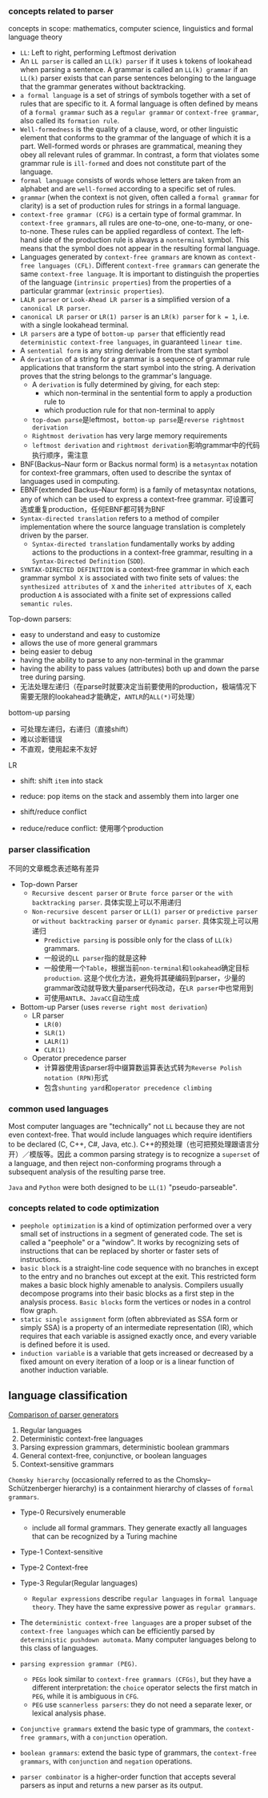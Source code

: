 ### concepts related to parser
concepts in scope: mathematics, computer science, linguistics and formal language theory
- `LL`: Left to right, performing Leftmost derivation
- An `LL parser` is called an `LL(k) parser` if it uses `k` tokens of lookahead when parsing a sentence. A grammar is called an `LL(k) grammar` if an `LL(k)` parser exists that can parse sentences belonging to the language that the grammar generates without backtracking.
- `a formal language` is a set of strings of symbols together with a set of rules that are specific to it. A formal language is often defined by means of a `formal grammar` such as a `regular grammar` or `context-free grammar`, also called its `formation rule`.
- `Well-formedness` is the quality of a clause, word, or other linguistic element that conforms to the grammar of the language of which it is a part. Well-formed words or phrases are grammatical, meaning they obey all relevant rules of grammar. In contrast, a form that violates some grammar rule is `ill-formed` and does not constitute part of the language.
- `formal language` consists of words whose letters are taken from an alphabet and are `well-formed` according to a specific set of rules.
- `grammar` (when the context is not given, often called a `formal grammar` for clarity) is a set of production rules for strings in a formal language.
- `context-free grammar (CFG)` is a certain type of formal grammar. In `context-free grammars`, all rules are one-to-one, one-to-many, or one-to-none. These rules can be applied regardless of context. The left-hand side of the production rule is always a `nonterminal` symbol. This means that the symbol does not appear in the resulting formal language.
- Languages generated by `context-free grammars` are known as `context-free languages (CFL)`. Different `context-free grammars` can generate the same `context-free language`. It is important to distinguish the properties of the language (`intrinsic properties`) from the properties of a particular grammar (`extrinsic properties`).
- `LALR parser` or `Look-Ahead LR parser` is a simplified version of a `canonical LR parser`.
- `canonical LR parser` or `LR(1) parser` is an `LR(k) parser` for `k = 1`, i.e. with a single lookahead terminal.
- `LR parsers` are a type of `bottom-up parser` that efficiently read `deterministic context-free languages`, in guaranteed `linear time`.
- A `sentential form` is any string derivable from the start symbol
- A `derivation` of a string for a grammar is a sequence of grammar rule applications that transform the start symbol into the string. A derivation proves that the string belongs to the grammar's language.
    - A `derivation` is fully determined by giving, for each step:
        - which non-terminal in the sentential form to apply a production rule to
        - which production rule for that non-terminal to apply
    - `top-down parse`是leftmost，`bottom-up parse`是`reverse rightmost derivation`
    - `Rightmost derivation` has very large memory requirements
    - `leftmost derivation` and `rightmost derivation`影响grammar中的代码执行顺序，需注意
- BNF(Backus–Naur form or Backus normal form) is a `metasyntax` notation for context-free grammars, often used to describe the syntax of languages used in computing.
- EBNF(extended Backus–Naur form) is a family of metasyntax notations, any of which can be used to express a context-free grammar. 可设置可选或重复production，任何EBNF都可转为BNF
- `Syntax-directed translation` refers to a method of compiler implementation where the source language translation is completely driven by the parser.
    - `Syntax-directed translation` fundamentally works by adding actions to the productions in a context-free grammar, resulting in a `Syntax-Directed Definition` (`SDD`).
- `SYNTAX-DIRECTED DEFINITION` is a context-free grammar in which each grammar symbol` X` is associated with two finite sets of values: the `synthesized attributes` of` X` and the `inherited attributes` of` X`, each production `A` is associated with a finite set of expressions called `semantic rules`.

Top-down parsers:
- easy to understand and easy to customize
- allows the use of more general grammars
- being easier to debug
- having the ability to parse to any non-terminal in the grammar
- having the ability to pass values (attributes) both up and down the parse tree during parsing.
- 无法处理左递归（在parse时就要决定当前要使用的production，极端情况下需要无限的lookahead才能确定，`ANTLR`的`ALL(*)`可处理）

bottom-up parsing
- 可处理左递归，右递归（直接shift）
- 难以诊断错误
- 不直观，使用起来不友好

LR
- shift: shift `item` into stack
- reduce: pop items on the stack and assembly them into larger one

- shift/reduce conflict
- reduce/reduce conflict: 使用哪个production

### parser classification
不同的文章概念表述略有差异
- Top-down Parser
    - `Recursive descent parser` or `Brute force parser` or `the with backtracking parser`. 具体实现上可以不用递归
    - `Non-recursive descent parser` or `LL(1) parser` or `predictive parser` or `without backtracking parser` or `dynamic parser`. 具体实现上可以用递归
        - `Predictive parsing` is possible only for the class of `LL(k)` grammars. 
        - 一般说的`LL parser`指的就是这种
        - 一般使用一个`Table`，根据当前`non-terminal`和`lookahead`确定目标`production`. 这是个优化方法，避免将其硬编码到parser，少量的grammar改动就导致大量parser代码改动，在`LR parser`中也常用到
        - 可使用`ANTLR`、`JavaCC`自动生成
- Bottom-up Parser (uses `reverse right most derivation`)
    - LR parser
        - `LR(0)`
        - `SLR(1)`
        - `LALR(1)`
        - `CLR(1)`
    - Operator precedence parser
        - 计算器使用该parser将中缀算数运算表达式转为`Reverse Polish notation (RPN)`形式
        - 包含`shunting yard`和`operator precedence climbing`

### common used languages
Most computer languages are "technically" not `LL` because they are not even context-free. That would include languages which require identifiers to be declared (C, C++, C#, Java, etc.). C++的预处理（也可把预处理跟语言分开）／模版等。因此 a common parsing strategy is to recognize a `superset` of a language, and then reject non-conforming programs through a subsequent analysis of the resulting parse tree.

`Java` and `Python` were both designed to be `LL(1)` "pseudo-parseable".

### concepts related to code optimization
- `peephole optimization` is a kind of optimization performed over a very small set of instructions in a segment of generated code. The set is called a "peephole" or a "window". It works by recognizing sets of instructions that can be replaced by shorter or faster sets of instructions.
- `basic block` is a straight-line code sequence with no branches in except to the entry and no branches out except at the exit. This restricted form makes a basic block highly amenable to analysis. Compilers usually decompose programs into their basic blocks as a first step in the analysis process. `Basic blocks` form the vertices or nodes in a control flow graph.
- `static single assignment` form (often abbreviated as SSA form or simply SSA) is a property of an intermediate representation (IR), which requires that each variable is assigned exactly once, and every variable is defined before it is used.
- `induction variable` is a variable that gets increased or decreased by a fixed amount on every iteration of a loop or is a linear function of another induction variable.

## language classification
[Comparison of parser generators](https://en.wikipedia.org/wiki/Comparison_of_parser_generators)
1. Regular languages
2. Deterministic context-free languages
3. Parsing expression grammars, deterministic boolean grammars
4. General context-free, conjunctive, or boolean languages
5. Context-sensitive grammars

`Chomsky hierarchy` (occasionally referred to as the Chomsky–Schützenberger hierarchy) is a containment hierarchy of classes of `formal grammars`.
- Type-0 Recursively enumerable
    - include all formal grammars. They generate exactly all languages that can be recognized by a Turing machine
- Type-1 Context-sensitive
- Type-2 Context-free
- Type-3 Regular(Regular languages)
    - `Regular expressions` describe `regular languages` in `formal language theory`. They have the same expressive power as `regular grammars`.

- The `deterministic context-free languages` are a proper subset of the `context-free languages` which can be efficiently parsed by `deterministic pushdown automata`. Many computer languages belong to this class of languages.
- `parsing expression grammar (PEG)`.
    - `PEGs` look similar to `context-free grammars (CFGs)`, but they have a different interpretation: the `choice` operator selects the first match in `PEG`, while it is ambiguous in `CFG`.
    - `PEG` use `scannerless parsers`: they do not need a separate lexer, or lexical analysis phase.
- `Conjunctive grammars` extend the basic type of grammars, the `context-free grammars`, with a `conjunction` operation.
- `boolean grammars`: extend the basic type of grammars, the `context-free grammars`, with `conjunction` and `negation` operations.
- `parser combinator` is a higher-order function that accepts several parsers as input and returns a new parser as its output.


